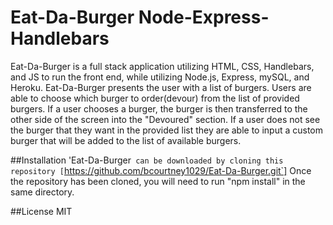 # Eat-Da-Burger Node-Express-Handlebars
Eat-Da-Burger is a full stack application utilizing HTML, CSS, Handlebars, and JS to run the front end, while utilizing Node.js, Express, mySQL, and Heroku.
Eat-Da-Burger presents the user with a list of burgers. Users are able to choose which burger to order(devour) from the list of provided burgers. If a user chooses a burger, the burger is then transferred to the other side of the screen into the "Devoured" section. If a user does not see the burger that they want in the provided list they are able to input a custom burger that will be added to the list of available burgers.

##Installation
'Eat-Da-Burger` can be downloaded by cloning this repository [`https://github.com/bcourtney1029/Eat-Da-Burger.git`]
Once the repository has been cloned, you will need to run "npm install" in the same directory.

##License
MIT

